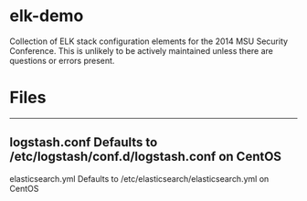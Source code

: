 elk-demo
========

Collection of ELK stack configuration elements for the 2014 MSU Security Conference.  This is unlikely to be actively maintained unless there are questions or errors present.

Files
========
--------
logstash.conf
Defaults to /etc/logstash/conf.d/logstash.conf on CentOS
--------
elasticsearch.yml
Defaults to /etc/elasticsearch/elasticsearch.yml on CentOS

